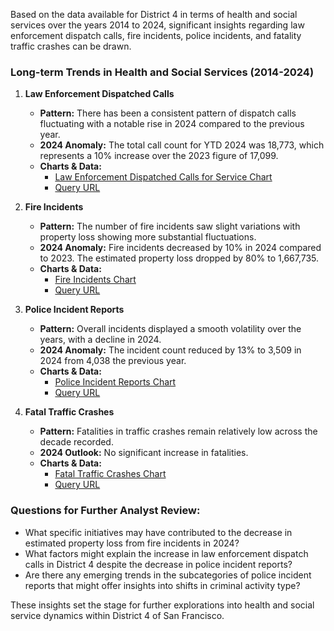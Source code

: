 Based on the data available for District 4 in terms of health and social services over the years 2014 to 2024, significant insights regarding law enforcement dispatch calls, fire incidents, police incidents, and fatality traffic crashes can be drawn.

### Long-term Trends in Health and Social Services (2014-2024)

1. **Law Enforcement Dispatched Calls**
   - **Pattern:** There has been a consistent pattern of dispatch calls fluctuating with a notable rise in 2024 compared to the previous year.
   - **2024 Anomaly:** The total call count for YTD 2024 was 18,773, which represents a 10% increase over the 2023 figure of 17,099.
   - **Charts & Data:**
     - [Law Enforcement Dispatched Calls for Service Chart](../static/chart_715d02.png)
     - [Query URL](https://data.sfgov.org/resource/2zdj-bwza.json?%24query=SELECT+agency%2C+call_type_final_desc%2C+disposition%2C+priority_final%2C+supervisor_district%2C+police_district%2C+analysis_neighborhood%2C+date_trunc_y%28received_datetime%29+AS+year%2C+COUNT%28%2A%29+AS+call_count+WHERE+received_datetime+%3E%3D%272014-01-01%27+GROUP+BY+agency%2C+call_type_final_desc%2C+disposition%2C+priority_final%2C+supervisor_district%2C+police_district%2C+analysis_neighborhood%2C+year+ORDER+BY+year+LIMIT+5000+OFFSET+535000)

2. **Fire Incidents**
   - **Pattern:** The number of fire incidents saw slight variations with property loss showing more substantial fluctuations.
   - **2024 Anomaly:** Fire incidents decreased by 10% in 2024 compared to 2023. The estimated property loss dropped by 80% to 1,667,735.
   - **Charts & Data:**
     - [Fire Incidents Chart](../static/chart_5626bb.png)
     - [Query URL](https://data.sfgov.org/resource/wr8u-xric.json?%24query=SELECT+date_trunc_y%28incident_date%29+AS+year%2C+count%28%2A%29+AS+fire_incident_count%2C+sum%28estimated_property_loss%29+AS+estimated_property_loss_sum%2C+sum%28fire_fatalities%29+AS+fire_fatalities_sum%2C+sum%28fire_injuries%29+AS+fire_injuries_sum%2C+sum%28civilian_fatalities%29+AS+civilian_fatalities_sum%2C+sum%28civilian_injuries%29+AS+civilian_injuries_sum%2C+primary_situation%2C+property_use%2C+structure_type%2C+supervisor_district%2C+neighborhood_district+WHERE+incident_date+%3E%3D%272014-01-01%27+GROUP+BY+year%2C+primary_situation%2C+property_use%2C+structure_type%2C+supervisor_district%2C+neighborhood_district+ORDER+BY+year+LIMIT+5000+OFFSET+140000)

3. **Police Incident Reports**
   - **Pattern:** Overall incidents displayed a smooth volatility over the years, with a decline in 2024.
   - **2024 Anomaly:** The incident count reduced by 13% to 3,509 in 2024 from 4,038 the previous year.
   - **Charts & Data:**
     - [Police Incident Reports Chart](../static/chart_13e17a.png)
     - [Query URL](https://data.sfgov.org/resource/wg3w-h783.json?%24query=SELECT+Incident_Category%2C+Incident_Subcategory%2C+supervisor_district%2C+CASE+WHEN+Incident_Category+IN+%28%27Assault%27%2C+%27Homicide%27%2C+%27Rape%27%2C+%27Robbery%27%2C+%27Human+Trafficking+%28A%29%2C+Commercial+Sex+Acts%27%2C+%27Human+Trafficking%2C+Commercial+Sex+Acts%27%2C+%27Human+Trafficking+%28B%29%2C+Involuntary+Servitude%27%2C+%27Offences+Against+The+Family+And+Children%27%2C+%27Weapons+Carrying+Etc%27%2C+%27Weapons+Offense%27%2C+%27Weapons+Offence%27%29+THEN+%27Violent+Crime%27+WHEN+Incident_Category+IN+%28%27Arson%27%2C+%27Burglary%27%2C+%27Forgery+And+Counterfeiting%27%2C+%27Fraud%27%2C+%27Larceny+Theft%27%2C+%27Motor+Vehicle+Theft%27%2C+%27Motor+Vehicle+Theft%3F%27%2C+%27Stolen+Property%27%2C+%27Vandalism%27%2C+%27Embezzlement%27%2C+%27Recovered+Vehicle%27%2C+%27Vehicle+Impounded%27%2C+%27Vehicle+Misplaced%27%29+THEN+%27Property+Crime%27+WHEN+Incident_Category+IN+%28%27Drug+Offense%27%2C+%27Drug+Violation%27%29+THEN+%27Drug+Crimes%27+ELSE+%27Other+Crimes%27+END+AS+grouped_category%2C+Report_Type_Description%2C+Police_District%2C+date_trunc_y%28Report_Datetime%29+AS+year%2C+COUNT%28%2A%29+AS+incident_count+WHERE+Report_Datetime+%3E%3D%272014-01-01%27+GROUP+BY+supervisor_district%2C+grouped_category%2C+Report_Type_Description%2C+Police_District%2C+Incident_Category%2C+Incident_Subcategory%2C+year+ORDER+BY+year%2C+grouped_category+LIMIT+5000+OFFSET+35000)

4. **Fatal Traffic Crashes**
   - **Pattern:** Fatalities in traffic crashes remain relatively low across the decade recorded.
   - **2024 Outlook:** No significant increase in fatalities.
   - **Charts & Data:**
     - [Fatal Traffic Crashes Chart](../static/chart_29ff4b.png)
     - [Query URL](https://data.sfgov.org/resource/dau3-4s8f.json?%24query=SELECT+collision_type%2C+street_type%2C+sex%2C+supervisor_district%2C+analysis_neighborhood%2C+police_district%2C+date_trunc_y%28collision_datetime%29+AS+year%2C+COUNT%28%2A%29+AS+fatality_count+WHERE+collision_datetime+%3E%3D%272014-01-01%27+GROUP+BY+collision_type%2C+street_type%2C+sex%2C+supervisor_district%2C+analysis_neighborhood%2C+police_district%2C+year+ORDER+BY+year+LIMIT+5000+OFFSET+0)

### Questions for Further Analyst Review:
- What specific initiatives may have contributed to the decrease in estimated property loss from fire incidents in 2024?
- What factors might explain the increase in law enforcement dispatch calls in District 4 despite the decrease in police incident reports?
- Are there any emerging trends in the subcategories of police incident reports that might offer insights into shifts in criminal activity type?

These insights set the stage for further explorations into health and social service dynamics within District 4 of San Francisco.